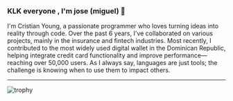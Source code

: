 ### KLK everyone , I'm jose (miguel) 👋

I'm Cristian Young, a passionate programmer who loves turning ideas into reality through code. Over the past 6 years, I've collaborated on various projects, mainly in the insurance and fintech industries. Most recently, I contributed to the most widely used digital wallet in the Dominican Republic, helping integrate credit card functionality and improve performance—reaching over 50,000 users. As I always say, languages are just tools; the challenge is knowing when to use them to impact others.

<hr />

![trophy](https://github-profile-trophy.vercel.app/?username=darkcode01)

